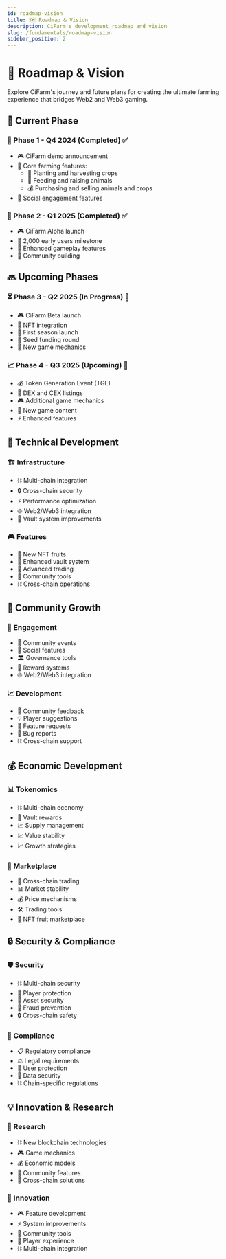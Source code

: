 ```yaml
---
id: roadmap-vision
title: 🗺️ Roadmap & Vision
description: CiFarm's development roadmap and vision
slug: /fundamentals/roadmap-vision
sidebar_position: 2
---
```


# 🎯 Roadmap & Vision

Explore CiFarm's journey and future plans for creating the ultimate farming experience that bridges Web2 and Web3 gaming.

## 📅 Current Phase

### 🌱 Phase 1 - Q4 2024 (Completed) ✅
- 🎮 CiFarm demo announcement
- 🌾 Core farming features:
  - 🌿 Planting and harvesting crops
  - 🐔 Feeding and raising animals
  - 💰 Purchasing and selling animals and crops
- 🤝 Social engagement features

### 🚀 Phase 2 - Q1 2025 (Completed) ✅
- 🎮 CiFarm Alpha launch
- 👥 2,000 early users milestone
- 🎯 Enhanced gameplay features
- 🌟 Community building

## 🔜 Upcoming Phases

### ⏳ Phase 3 - Q2 2025 (In Progress) 🚧
- 🎮 CiFarm Beta launch
- 🎨 NFT integration
- 🌱 First season launch
- 💎 Seed funding round
- 🎯 New game mechanics

### 📈 Phase 4 - Q3 2025 (Upcoming) 📅
- 💰 Token Generation Event (TGE)
- 💱 DEX and CEX listings
- 🎮 Additional game mechanics
- 🎨 New game content
- ⚡ Enhanced features

## 🔧 Technical Development

### 🏗️ Infrastructure
- ⛓️ Multi-chain integration
- 🔒 Cross-chain security
- ⚡ Performance optimization
- 🌐 Web2/Web3 integration
- 💎 Vault system improvements

### 🎮 Features
- 🍎 New NFT fruits
- 💎 Enhanced vault system
- 💱 Advanced trading
- 👥 Community tools
- ⛓️ Cross-chain operations

## 🌟 Community Growth

### 🤝 Engagement
- 🎉 Community events
- 💬 Social features
- 🏛️ Governance tools
- 🎁 Reward systems
- 🌐 Web2/Web3 integration

### 📈 Development
- 💭 Community feedback
- 💡 Player suggestions
- 📝 Feature requests
- 🐛 Bug reports
- ⛓️ Cross-chain support

## 💰 Economic Development

### 📊 Tokenomics
- ⛓️ Multi-chain economy
- 💎 Vault rewards
- 📈 Supply management
- 💹 Value stability
- 📈 Growth strategies

### 🏪 Marketplace
- 💱 Cross-chain trading
- 📊 Market stability
- 💰 Price mechanisms
- 🛠️ Trading tools
- 🍎 NFT fruit marketplace

## 🔒 Security & Compliance

### 🛡️ Security
- ⛓️ Multi-chain security
- 👥 Player protection
- 💎 Asset security
- 🚫 Fraud prevention
- 🔒 Cross-chain safety

### 📜 Compliance
- 📋 Regulatory compliance
- ⚖️ Legal requirements
- 👥 User protection
- 🔐 Data security
- ⛓️ Chain-specific regulations

## 💡 Innovation & Research

### 🔬 Research
- ⛓️ New blockchain technologies
- 🎮 Game mechanics
- 💰 Economic models
- 👥 Community features
- 🔄 Cross-chain solutions

### 🚀 Innovation
- 🎮 Feature development
- ⚡ System improvements
- 👥 Community tools
- 🎯 Player experience
- ⛓️ Multi-chain integration
